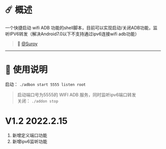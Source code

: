 # ☄️ 概述  
一个快捷启动 wifi ADB 功能的shell脚本，目前可以实现启动/关闭ADB功能，监听IPV6转发（解决Android7.0以下不支持通过ipv6连接wifi adb功能）

> 🍄 [@Suroy](https://suroy.cn)  

----


# 🍁 使用说明
启动： `./adbon start 5555 listen root`  
> 启动端口号为5555的 WIFI ADB 服务，同时监听ipv6端口转发  
关闭： `./addon stop`

# V1.2 2022.2.15  
1. 新增定义端口功能
2. 新增ipv6监听功能

